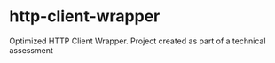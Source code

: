 # http-client-wrapper
Optimized HTTP Client Wrapper. Project created as part of a technical assessment
